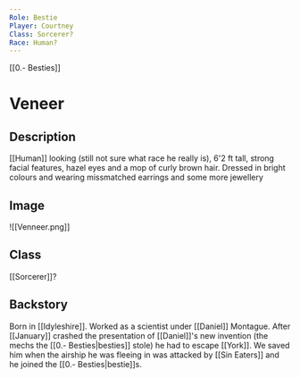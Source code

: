 ```yaml
---
Role: Bestie
Player: Courtney
Class: Sorcerer?
Race: Human?
---
```

[[0.- Besties]]
# Veneer
## Description
[[Human]] looking (still not sure what race he really is), 6'2 ft tall, strong facial features, hazel eyes and a mop of curly brown hair. Dressed in bright colours and wearing missmatched earrings and some more jewellery
## Image
![[Venneer.png]]
## Class
[[Sorcerer]]?
## Backstory
Born in [[Idyleshire]]. Worked as a scientist under [[Daniel]] Montague. After [[January]] crashed the presentation of [[Daniel]]'s new invention (the mechs the [[0.- Besties|besties]] stole) he had to escape [[York]]. We saved him when the airship he was fleeing in was attacked by [[Sin Eaters]] and he joined the [[0.- Besties|bestie]]s.